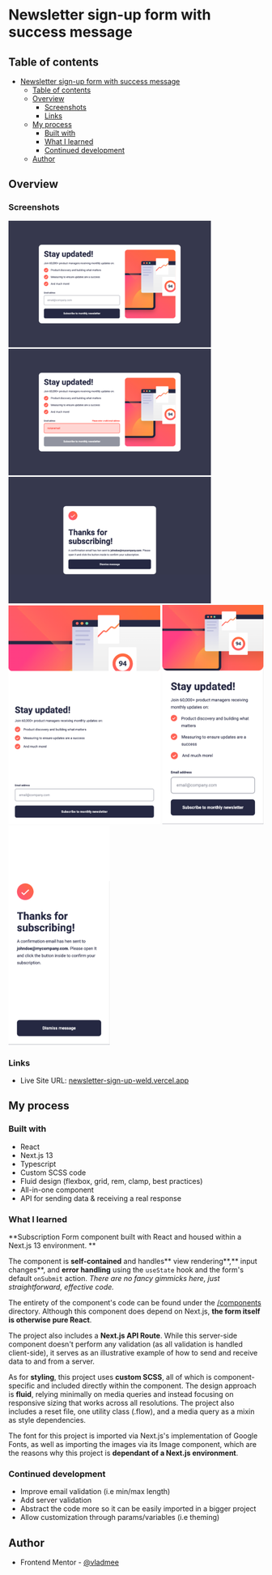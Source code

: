 # Newsletter sign-up form with success message

## Table of contents

- [Newsletter sign-up form with success message](#newsletter-sign-up-form-with-success-message)
  - [Table of contents](#table-of-contents)
  - [Overview](#overview)
    - [Screenshots](#screenshots)
    - [Links](#links)
  - [My process](#my-process)
    - [Built with](#built-with)
    - [What I learned](#what-i-learned)
    - [Continued development](#continued-development)
  - [Author](#author)

## Overview

### Screenshots

<img src="./screenshots/main-desktop.png" alt="Desktop Main" width="400" />
<img src="./screenshots/main-error-desktop.png" alt="Desktop Error" width="400" />
<img src="./screenshots/success-desktop.png" alt="Desktop Success" width="400" />

<img src="./screenshots/main-tablet.png" alt="Tablet Main" width="300" />

<img src="./screenshots/main-mobile.png" alt="Mobile Main" width="200" />
<img src="./screenshots/success-mobile.png" alt="Mobile Success" width="200" />

### Links

- Live Site URL: [newsletter-sign-up-weld.vercel.app](https://newsletter-sign-up-weld.vercel.app)

## My process

### Built with

- React
- Next.js 13
- Typescript
- Custom SCSS code
- Fluid design (flexbox, grid, rem, clamp, best practices)
- All-in-one component
- API for sending data & receiving a real response

### What I learned

**Subscription Form component built with React and housed within a Next.js 13 environment. **

The component is **self-contained** and handles** view rendering**,** input changes**, and **error handling** using the `useState` hook and the form's default `onSubmit` action. _There are no fancy gimmicks here, just straightforward, effective code._

The entirety of the component's code can be found under the [/components](./src/components/) directory. Although this component does depend on Next.js, **the form itself is otherwise pure React**.

The project also includes a **Next.js API Route**. While this server-side component doesn't perform any validation (as all validation is handled client-side), it serves as an illustrative example of how to send and receive data to and from a server.

As for **styling**, this project uses **custom SCSS**, all of which is component-specific and included directly within the component. The design approach is **fluid**, relying minimally on media queries and instead focusing on responsive sizing that works across all resolutions. The project also includes a reset file, one utility class (.flow), and a media query as a mixin as style dependencies.

The font for this project is imported via Next.js's implementation of Google Fonts, as well as importing the images via its Image component, which are the reasons why this project is **dependant of a Next.js environment**.

### Continued development

- Improve email validation (i.e min/max length)
- Add server validation
- Abstract the code more so it can be easily imported in a bigger project
- Allow customization through params/variables (i.e theming)

## Author

- Frontend Mentor - [@vladmee](https://www.frontendmentor.io/profile/vladmee)
